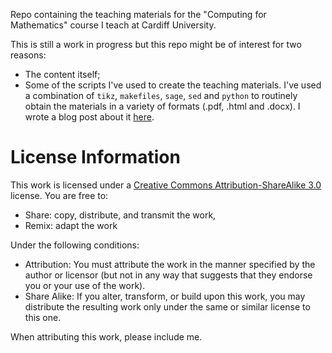 Repo containing the teaching materials for the "Computing for Mathematics" course I teach at Cardiff University.

This is still a work in progress but this repo might be of interest for two reasons:

- The content itself;
- Some of the scripts I've used to create the teaching materials. I've used a combination of `tikz`, `makefiles`, `sage`, `sed` and `python` to routinely obtain the materials in a variety of formats (.pdf, .html and .docx). I wrote a blog post about it [here](http://goo.gl/usxfF).


# License Information

This work is licensed under a [Creative Commons Attribution-ShareAlike 3.0](http://creativecommons.org/licenses/by-sa/3.0/us/) license.  You are free to:

* Share: copy, distribute, and transmit the work,
* Remix: adapt the work

Under the following conditions:

* Attribution: You must attribute the work in the manner specified by the author or licensor (but not in any way that suggests that they endorse you or your use of the work).
* Share Alike: If you alter, transform, or build upon this work, you may distribute the resulting work only under the same or similar license to this one.

When attributing this work, please include me.

